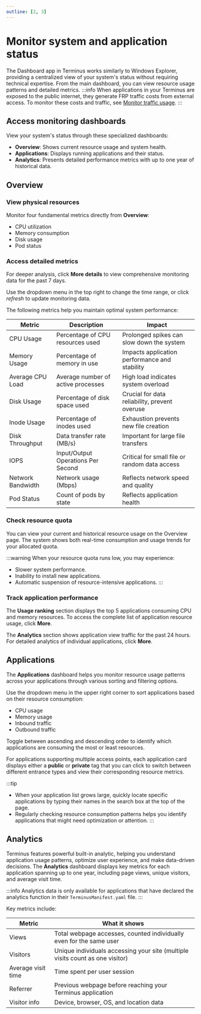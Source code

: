 ```yaml
---
outline: [2, 3]
---
```


# Monitor system and application status
The Dashboard app in Terminus works similarly to Windows Explorer, providing a centralized view of your system's status without requiring technical expertise. From the main dashboard, you can view resource usage patterns and detailed metrics.
:::info
When applications in your Terminus are exposed to the public internet, they generate FRP traffic costs from external access. To monitor these costs and traffic, see [Monitor traffic usage](../terminus-space/).
:::

## Access monitoring dashboards
View your system's status through these specialized dashboards:
- **Overview**: Shows current resource usage and system health.
- **Applications**: Displays running applications and their status.
- **Analytics**: Presents detailed performance metrics with up to one year of historical data.

## Overview

### View physical resources

Monitor four fundamental metrics directly from **Overview**:
- CPU utilization
- Memory consumption
- Disk usage
- Pod status

### Access detailed metrics

For deeper analysis, click **More details** to view comprehensive monitoring data for the past 7 days.

Use the dropdown menu in the top right to change the time range, or click <i class="material-symbols-outlined">refresh</i> to update monitoring data.

The following metrics help you maintain optimal system performance:

| Metric            | Description                        | Impact                                        |
|-------------------|------------------------------------|-----------------------------------------------|
| CPU Usage         | Percentage of CPU resources used   | Prolonged spikes can slow down the system     |
| Memory Usage      | Percentage of memory in use        | Impacts application performance and stability |
| Average CPU Load  | Average number of active processes | High load indicates system overload           |
| Disk Usage        | Percentage of disk space used      | Crucial for data reliability, prevent overuse |
| Inode Usage       | Percentage of inodes used          | Exhaustion prevents new file creation         |
| Disk Throughput   | Data transfer rate (MB/s)          | Important for large file transfers            |
| IOPS              | Input/Output Operations Per Second | Critical for small file or random data access |
| Network Bandwidth | Network usage (Mbps)               | Reflects network speed and quality            |
| Pod Status        | Count of pods by state             | Reflects application health                   |

### Check resource quota
You can view your current and historical resource usage on the Overview page. The system shows both real-time consumption and usage trends for your allocated quota.

:::warning
When your resource quota runs low, you may experience:

* Slower system performance.
* Inability to install new applications.
* Automatic suspension of resource-intensive applications.
:::

### Track application performance
The **Usage ranking** section displays the top 5 applications consuming CPU and memory resources. To access the complete list of application resource usage, click **More**.

The **Analytics** section shows application view traffic for the past 24 hours. For detailed analytics of individual applications, click **More**.

## Applications

The **Applications** dashboard helps you monitor resource usage patterns across your applications through various sorting and filtering options.

Use the dropdown menu in the upper right corner to sort applications based on their resource consumption:
- CPU usage
- Memory usage
- Inbound traffic
- Outbound traffic

Toggle between ascending and descending order to identify which applications are consuming the most or least resources.

For applications supporting multiple access points, each application card displays either a **public** or **private** tag that you can click to switch between different entrance types and view their corresponding resource metrics.

:::tip
* When your application list grows large, quickly locate specific applications by typing their names in the search box at the top of the page.
* Regularly checking resource consumption patterns helps you identify applications that might need optimization or attention.
:::

## Analytics

Terminus features powerful built-in analytic, helping you understand application usage patterns, optimize user experience, and make data-driven decisions. The **Analytics** dashboard displays key metrics for each application spanning up to one year, including page views, unique visitors, and average visit time.

:::info
Analytics data is only available for applications that have declared the analytics function in their `TerminusManifest.yaml` file.
:::

Key metrics include:

| Metric             | What it shows                                                                 |
|--------------------|-------------------------------------------------------------------------------|
| Views              | Total webpage accesses, counted individually even for the same user           |
| Visitors           | Unique individuals accessing your site (multiple visits count as one visitor) |
| Average visit time | Time spent per user session                                                   |
| Referrer           | Previous webpage before reaching your Terminus application                    |
| Visitor info       | Device, browser, OS, and location data                                        |
